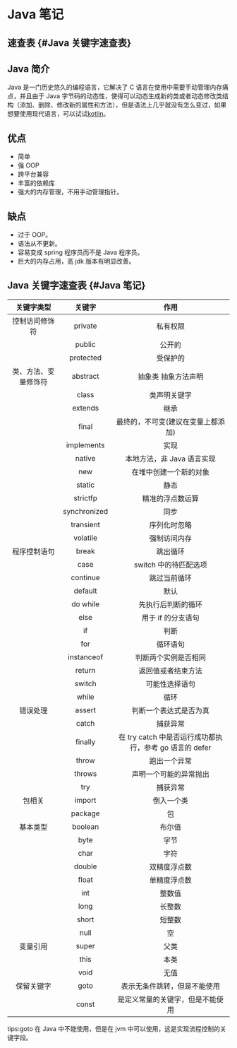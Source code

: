 # Java 笔记

## 速查表 {#Java 关键字速查表}

## Java 简介

Java 是一门历史悠久的编程语言，它解决了 C 语言在使用中需要手动管理内存痛点，并且由于 Java 字节码的动态性，使得可以动态生成新的类或者动态修改类结构（添加、删除、修改新的属性和方法），但是语法上几乎就没有怎么变过，如果想要使用现代语言，可以试试[kotlin](https://www.kotlincn.net)。

## 优点

- 简单
- 强 OOP
- 跨平台兼容
- 丰富的依赖库
- 强大的内存管理，不用手动管理指针。

## 缺点

- 过于 OOP。
- 语法从不更新。
- 容易变成 spring 程序员而不是 Java 程序员。
- 巨大的内存占用，高 jdk 版本有明显改善。

## Java 关键字速查表 {#Java 笔记}

|      关键字类型      |    关键字    |                          作用                           |
| :------------------: | :----------: | :-----------------------------------------------------: |
|    控制访问修饰符    |   private    |                        私有权限                         |
|                      |    public    |                         公开的                          |
|                      |  protected   |                        受保护的                         |
| 类、方法、变量修饰符 |   abstract   |                   抽象类 抽象方法声明                   |
|                      |    class     |                      类声明关键字                       |
|                      |   extends    |                          继承                           |
|                      |    final     |           最终的，不可变(建议在变量上都添加)            |
|                      |  implements  |                          实现                           |
|                      |    native    |               本地方法，非 Java 语言实现                |
|                      |     new      |                 在堆中创建一个新的对象                  |
|                      |    static    |                          静态                           |
|                      |   strictfp   |                    精准的浮点数运算                     |
|                      | synchronized |                          同步                           |
|                      |  transient   |                      序列化时忽略                       |
|                      |   volatile   |                      强制访问内存                       |
|     程序控制语句     |    break     |                        跳出循环                         |
|                      |     case     |                  switch 中的待匹配选项                  |
|                      |   continue   |                      跳过当前循环                       |
|                      |   default    |                          默认                           |
|                      |   do while   |                   先执行后判断的循环                    |
|                      |     else     |                   用于 if 的分支语句                    |
|                      |      if      |                          判断                           |
|                      |     for      |                        循环语句                         |
|                      |  instanceof  |                  判断两个实例是否相同                   |
|                      |    return    |                   返回值或者结束方法                    |
|                      |    switch    |                     可能性选择语句                      |
|                      |    while     |                          循环                           |
|       错误处理       |    assert    |                 判断一个表达式是否为真                  |
|                      |    catch     |                        捕获异常                         |
|                      |   finally    | 在 try catch 中是否运行成功都执行，参考 go 语言的 defer |
|                      |    throw     |                      跑出一个异常                       |
|                      |    throws    |                 声明一个可能的异常抛出                  |
|                      |     try      |                        捕获异常                         |
|        包相关        |    import    |                       倒入一个类                        |
|                      |   package    |                           包                            |
|       基本类型       |   boolean    |                         布尔值                          |
|                      |     byte     |                          字节                           |
|                      |     char     |                          字符                           |
|                      |    double    |                      双精度浮点数                       |
|                      |    float     |                      单精度浮点数                       |
|                      |     int      |                         整数值                          |
|                      |     long     |                         长整数                          |
|                      |    short     |                         短整数                          |
|                      |     null     |                           空                            |
|       变量引用       |    super     |                          父类                           |
|                      |     this     |                          本类                           |
|                      |     void     |                          无值                           |
|      保留关键字      |     goto     |              表示无条件跳转，但是不能使用               |
|                      |    const     |            是定义常量的关键字，但是不能使用             |

tips:goto 在 Java 中不能使用，但是在 jvm 中可以使用，这是实现流程控制的关键字段。
